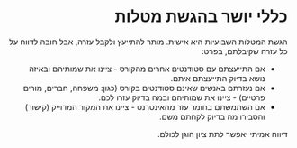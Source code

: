 <div dir='rtl' lang='he'>

כללי יושר בהגשת מטלות
=======================

הגשת המטלות השבועיות היא אישית. מותר להתייעץ ולקבל עזרה, אבל חובה לדווח על כל עזרה שקיבלתם, בפרט:

- אם התייעצתם עם סטודנטים אחרים מהקורס - ציינו את שמותיהם ובאיזה נושא בדיוק התייעצתם איתם.
- אם נעזרתם באנשים שאינם סטודנטים בקורס (כגון: משפחה, חברים, מורים פרטיים) - ציינו את שמותיהם ובמה בדיוק עזרו לכם.
- אם השתמשתם בחומר עזר מהאינטרנט - ציינו את המקור המדוייק (קישור) והסבירו מה בדיוק לקחתם משם.

דיווח אמיתי יאפשר לתת ציון הוגן לכולם.

</div>